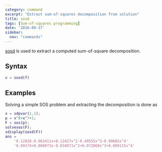 ```yaml
---
category: command
excerpt: "Extract sum-of-squares decomposition from solution"
title: sosd
tags: [Sum-of-squares programming]
date: '2016-09-17'
sidebar:
  nav: "commands"
---
```


[sosd](/command/sosd) is used to extract a computed sum-of-square decomposition.

## Syntax

````matlab
v = sosd(f)
````

## Examples

Solving a simple SOS problem and extracting the decomposition is done as

````matlab
x = sdpvar(1,1);
p = x^8+x^7+1;
F = sos(p);
solvesos(F);
sdisplay(sosd(F))
ans =
    '0.12828-0.062411x+0.12427x^2-0.49555x^3-0.99602x^4'
    '0.99174+0.008073x-0.018071x^2+0.072068x^3+0.089115x^4'
````
